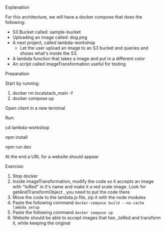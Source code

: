 
Explanation 

For this architecture, we will have a docker compose that does the following:
- S3 Bucket called: sample-bucket
- Uploading an image called: dog.png
- A next project, called lambda-workshop
  - Let the user upload an image to an S3 bucket and queries and shows what's inside the S3.
- A lambda function that takes a image and put in a different color
- An script called imageTransformation useful for testing

Preparation 

Start by running:

1. docker rm localstack_main -f
2. docker compose up 

Open client in a new terminal

Run:

cd lambda-workshop

npm install

npm run dev

At the end a URL for a website should appear 


Exercise:

1. Stop docker
2. Inside imageTransformation, modify the code so it accepts an image with "toRed" in it's name and make it a red scale image. Look for getAndTransformObject , you need to put the code there
3. Move the code to the lambda.js file, zip it with the node modules 
4. Paste the following command ```docker-compose build --no-cache lambda_setup``` 
5. Paste the following command ```docker compose up ``` 
6. Website should be able to accept images that has _toRed and transform it, while keeping the original

